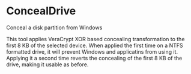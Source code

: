 # ConcealDrive
Conceal a disk partition from Windows

This tool applies VeraCrypt XOR based concealing transformation to the first 8 KB of the selected device.
When applied the first time on a NTFS formatted drive, it will prevent Windows and applicatins from using it.
Applying it a second time reverts the concealing of the first 8 KB of the drive, making it usable as before.
